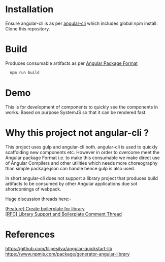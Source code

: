 # Installation

Ensure angular-cli is as per [angular-cli](https://cli.angular.io/) which includes global npm install.
Clone this repository.

# Build

Produces consumable artifacts as per [Angular Package Format](https://docs.google.com/document/d/1CZC2rcpxffTDfRDs6p1cfbmKNLA6x5O-NtkJglDaBVs/preview)


```bash
  npm run build
 ```

# Demo

This is for development of components to quickly see the components in works.
Based on purpose SystemJS so that it can be rendered fast.  

# Why this project not angular-cli ?

This project uses gulp and angular-cli both. angular-cli is used to quickly scaffolding new components etc.
However in order to overcome meet the Angular package Format i.e. to make this consumable we make direct use of Angular Compilers and other utilities which needs more choreography than simple package.json can handle hence gulp is also used.
  

In short angular-cli does not support a library project that produces build artifacts to be consumed by other Angular applications due sot shortcomings of webpack.

Huge discussion threads here:- 

[[Feature] Create boilerplate for library](https://github.com/angular/angular-cli/issues/1692)  
[[RFC] Library Support and Boilerplate Comment Thread](https://github.com/angular/angular-cli/issues/6510) 


# References

https://github.com/filipesilva/angular-quickstart-lib
https://www.npmjs.com/package/generator-angular-library

